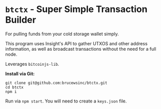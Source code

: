 # `btctx` - Super Simple Transaction Builder

For pulling funds from your cold storage wallet simply.

This program uses Insight's API to gather UTXOS and other address information, as well as broadcast transactions without the need for a full node.

Leverages `bitcoinjs-lib`.

**Install via Git:**

```
git clone git@github.com:brucewsinc/btctx.git
cd btctx
npm i
```

Run via `npm start`. You will need to create a `keys.json` file.

